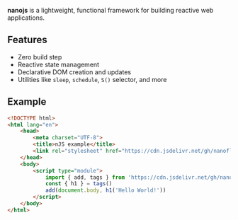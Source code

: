 **nanojs** is a lightweight, functional framework for building reactive web applications.

## Features

- Zero build step
- Reactive state management
- Declarative DOM creation and updates
- Utilities like `sleep`, `schedule`, `S()` selector, and more

## Example

```html
<!DOCTYPE html>
<html lang="en">
    <head>
        <meta charset="UTF-8">
        <title>nJS example</title>
        <link rel="stylesheet" href="https://cdn.jsdelivr.net/gh/nanoflite/nanojs@latest/nanojs.css"/>
    </head>
    <body>
        <script type="module">
            import { add, tags } from 'https://cdn.jsdelivr.net/gh/nanoflite/nanojs@latest/nanojs.mjs'
            const { h1 } = tags()
            add(document.body, h1('Hello World!'))
        </script>
    </body>
</html>
```
